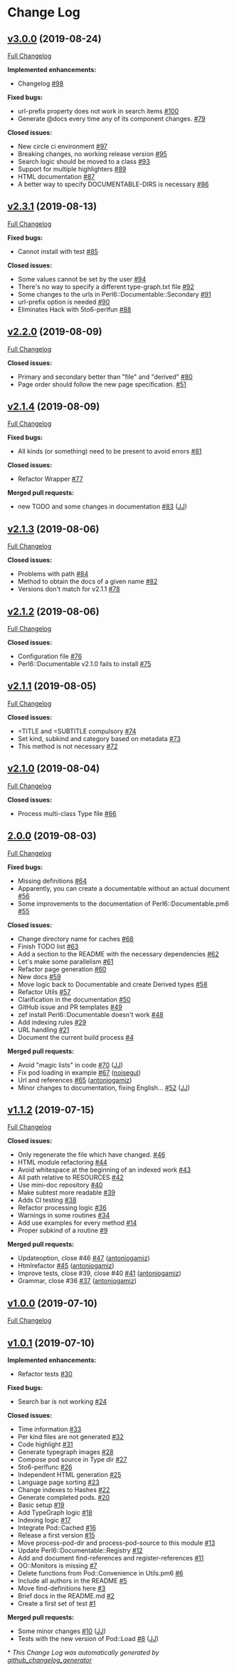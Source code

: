 # Change Log

## [v3.0.0](https://github.com/antoniogamiz/Perl6-Documentable/tree/v3.0.0) (2019-08-24)
[Full Changelog](https://github.com/antoniogamiz/Perl6-Documentable/compare/v2.3.1...v3.0.0)

**Implemented enhancements:**

- Changelog [\#98](https://github.com/antoniogamiz/Perl6-Documentable/issues/98)

**Fixed bugs:**

- url-prefix property does not work in search items [\#100](https://github.com/antoniogamiz/Perl6-Documentable/issues/100)
- Generate @docs every time any of its component changes. [\#79](https://github.com/antoniogamiz/Perl6-Documentable/issues/79)

**Closed issues:**

- New circle ci environment [\#97](https://github.com/antoniogamiz/Perl6-Documentable/issues/97)
- Breaking changes, no working release version [\#95](https://github.com/antoniogamiz/Perl6-Documentable/issues/95)
- Search logic should be moved to a class  [\#93](https://github.com/antoniogamiz/Perl6-Documentable/issues/93)
- Support for multiple highlighters [\#89](https://github.com/antoniogamiz/Perl6-Documentable/issues/89)
- HTML documentation [\#87](https://github.com/antoniogamiz/Perl6-Documentable/issues/87)
- A better way to specify DOCUMENTABLE-DIRS is necessary [\#86](https://github.com/antoniogamiz/Perl6-Documentable/issues/86)

## [v2.3.1](https://github.com/antoniogamiz/Perl6-Documentable/tree/v2.3.1) (2019-08-13)
[Full Changelog](https://github.com/antoniogamiz/Perl6-Documentable/compare/v2.2.0...v2.3.1)

**Fixed bugs:**

- Cannot install with test [\#85](https://github.com/antoniogamiz/Perl6-Documentable/issues/85)

**Closed issues:**

- Some values cannot be set by the user [\#94](https://github.com/antoniogamiz/Perl6-Documentable/issues/94)
- There's no way to specify a different type-graph.txt file [\#92](https://github.com/antoniogamiz/Perl6-Documentable/issues/92)
- Some changes to the urls in Perl6::Documentable::Secondary [\#91](https://github.com/antoniogamiz/Perl6-Documentable/issues/91)
- url-prefix option is needed [\#90](https://github.com/antoniogamiz/Perl6-Documentable/issues/90)
- Eliminates Hack with 5to6-perlfun [\#88](https://github.com/antoniogamiz/Perl6-Documentable/issues/88)

## [v2.2.0](https://github.com/antoniogamiz/Perl6-Documentable/tree/v2.2.0) (2019-08-09)
[Full Changelog](https://github.com/antoniogamiz/Perl6-Documentable/compare/v2.1.4...v2.2.0)

**Closed issues:**

- Primary and secondary better than "file" and "derived" [\#80](https://github.com/antoniogamiz/Perl6-Documentable/issues/80)
- Page order should follow the new page specification. [\#51](https://github.com/antoniogamiz/Perl6-Documentable/issues/51)

## [v2.1.4](https://github.com/antoniogamiz/Perl6-Documentable/tree/v2.1.4) (2019-08-09)
[Full Changelog](https://github.com/antoniogamiz/Perl6-Documentable/compare/v2.1.3...v2.1.4)

**Fixed bugs:**

- All kinds \(or something\) need to be present to avoid errors [\#81](https://github.com/antoniogamiz/Perl6-Documentable/issues/81)

**Closed issues:**

- Refactor Wrapper [\#77](https://github.com/antoniogamiz/Perl6-Documentable/issues/77)

**Merged pull requests:**

- new TODO and some changes in documentation [\#83](https://github.com/antoniogamiz/Perl6-Documentable/pull/83) ([JJ](https://github.com/JJ))

## [v2.1.3](https://github.com/antoniogamiz/Perl6-Documentable/tree/v2.1.3) (2019-08-06)
[Full Changelog](https://github.com/antoniogamiz/Perl6-Documentable/compare/v2.1.2...v2.1.3)

**Closed issues:**

- Problems with path [\#84](https://github.com/antoniogamiz/Perl6-Documentable/issues/84)
- Method to obtain the docs of a given name [\#82](https://github.com/antoniogamiz/Perl6-Documentable/issues/82)
- Versions don't match for v2.1.1 [\#78](https://github.com/antoniogamiz/Perl6-Documentable/issues/78)

## [v2.1.2](https://github.com/antoniogamiz/Perl6-Documentable/tree/v2.1.2) (2019-08-06)
[Full Changelog](https://github.com/antoniogamiz/Perl6-Documentable/compare/v2.1.1...v2.1.2)

**Closed issues:**

- Configuration file [\#76](https://github.com/antoniogamiz/Perl6-Documentable/issues/76)
- Perl6::Documentable v2.1.0 fails to install [\#75](https://github.com/antoniogamiz/Perl6-Documentable/issues/75)

## [v2.1.1](https://github.com/antoniogamiz/Perl6-Documentable/tree/v2.1.1) (2019-08-05)
[Full Changelog](https://github.com/antoniogamiz/Perl6-Documentable/compare/v2.1.0...v2.1.1)

**Closed issues:**

- =TITLE and =SUBTITLE compulsory [\#74](https://github.com/antoniogamiz/Perl6-Documentable/issues/74)
- Set kind, subkind and category based on metadata [\#73](https://github.com/antoniogamiz/Perl6-Documentable/issues/73)
- This method is not necessary [\#72](https://github.com/antoniogamiz/Perl6-Documentable/issues/72)

## [v2.1.0](https://github.com/antoniogamiz/Perl6-Documentable/tree/v2.1.0) (2019-08-04)
[Full Changelog](https://github.com/antoniogamiz/Perl6-Documentable/compare/2.0.0...v2.1.0)

**Closed issues:**

- Process multi-class Type file [\#66](https://github.com/antoniogamiz/Perl6-Documentable/issues/66)

## [2.0.0](https://github.com/antoniogamiz/Perl6-Documentable/tree/2.0.0) (2019-08-03)
[Full Changelog](https://github.com/antoniogamiz/Perl6-Documentable/compare/v1.1.2...2.0.0)

**Fixed bugs:**

- Missing definitions [\#64](https://github.com/antoniogamiz/Perl6-Documentable/issues/64)
- Apparently, you can create a documentable without an actual document [\#56](https://github.com/antoniogamiz/Perl6-Documentable/issues/56)
- Some improvements to the documentation of Perl6::Documentable.pm6 [\#55](https://github.com/antoniogamiz/Perl6-Documentable/issues/55)

**Closed issues:**

- Change directory name for caches [\#68](https://github.com/antoniogamiz/Perl6-Documentable/issues/68)
- Finish TODO list [\#63](https://github.com/antoniogamiz/Perl6-Documentable/issues/63)
- Add a section to the README with the necessary dependencies [\#62](https://github.com/antoniogamiz/Perl6-Documentable/issues/62)
- Let's make some parallelism [\#61](https://github.com/antoniogamiz/Perl6-Documentable/issues/61)
- Refactor page generation [\#60](https://github.com/antoniogamiz/Perl6-Documentable/issues/60)
- New docs [\#59](https://github.com/antoniogamiz/Perl6-Documentable/issues/59)
- Move logic back to Documentable and create Derived types [\#58](https://github.com/antoniogamiz/Perl6-Documentable/issues/58)
- Refactor Utils [\#57](https://github.com/antoniogamiz/Perl6-Documentable/issues/57)
- Clarification in the documentation [\#50](https://github.com/antoniogamiz/Perl6-Documentable/issues/50)
- GitHub issue and PR templates [\#49](https://github.com/antoniogamiz/Perl6-Documentable/issues/49)
- zef install Perl6::Documentable doesn't work [\#48](https://github.com/antoniogamiz/Perl6-Documentable/issues/48)
- Add indexing rules [\#29](https://github.com/antoniogamiz/Perl6-Documentable/issues/29)
- URL handling [\#21](https://github.com/antoniogamiz/Perl6-Documentable/issues/21)
- Document the current build process [\#4](https://github.com/antoniogamiz/Perl6-Documentable/issues/4)

**Merged pull requests:**

- Avoid "magic lists" in code [\#70](https://github.com/antoniogamiz/Perl6-Documentable/pull/70) ([JJ](https://github.com/JJ))
- Fix pod loading in example [\#67](https://github.com/antoniogamiz/Perl6-Documentable/pull/67) ([noisegul](https://github.com/noisegul))
- Url and references [\#65](https://github.com/antoniogamiz/Perl6-Documentable/pull/65) ([antoniogamiz](https://github.com/antoniogamiz))
- Minor changes to documentation, fixing English... [\#52](https://github.com/antoniogamiz/Perl6-Documentable/pull/52) ([JJ](https://github.com/JJ))

## [v1.1.2](https://github.com/antoniogamiz/Perl6-Documentable/tree/v1.1.2) (2019-07-15)
[Full Changelog](https://github.com/antoniogamiz/Perl6-Documentable/compare/v1.0.0...v1.1.2)

**Closed issues:**

- Only regenerate the file which have changed. [\#46](https://github.com/antoniogamiz/Perl6-Documentable/issues/46)
- HTML module refactoring [\#44](https://github.com/antoniogamiz/Perl6-Documentable/issues/44)
- Avoid whitespace at the beginning of an indexed work [\#43](https://github.com/antoniogamiz/Perl6-Documentable/issues/43)
- All path relative to RESOURCES [\#42](https://github.com/antoniogamiz/Perl6-Documentable/issues/42)
- Use mini-doc repository [\#40](https://github.com/antoniogamiz/Perl6-Documentable/issues/40)
- Make subtest more readable [\#39](https://github.com/antoniogamiz/Perl6-Documentable/issues/39)
- Adds CI testing [\#38](https://github.com/antoniogamiz/Perl6-Documentable/issues/38)
- Refactor processing logic [\#36](https://github.com/antoniogamiz/Perl6-Documentable/issues/36)
- Warnings in some routines [\#34](https://github.com/antoniogamiz/Perl6-Documentable/issues/34)
- Add use examples for every method [\#14](https://github.com/antoniogamiz/Perl6-Documentable/issues/14)
- Proper subkind of a routine [\#9](https://github.com/antoniogamiz/Perl6-Documentable/issues/9)

**Merged pull requests:**

- Updateoption, close \#46 [\#47](https://github.com/antoniogamiz/Perl6-Documentable/pull/47) ([antoniogamiz](https://github.com/antoniogamiz))
- Htmlrefactor [\#45](https://github.com/antoniogamiz/Perl6-Documentable/pull/45) ([antoniogamiz](https://github.com/antoniogamiz))
- Improve tests, close \#39, close \#40 [\#41](https://github.com/antoniogamiz/Perl6-Documentable/pull/41) ([antoniogamiz](https://github.com/antoniogamiz))
- Grammar, close \#36 [\#37](https://github.com/antoniogamiz/Perl6-Documentable/pull/37) ([antoniogamiz](https://github.com/antoniogamiz))

## [v1.0.0](https://github.com/antoniogamiz/Perl6-Documentable/tree/v1.0.0) (2019-07-10)
[Full Changelog](https://github.com/antoniogamiz/Perl6-Documentable/compare/v1.0.1...v1.0.0)

## [v1.0.1](https://github.com/antoniogamiz/Perl6-Documentable/tree/v1.0.1) (2019-07-10)
**Implemented enhancements:**

- Refactor tests [\#30](https://github.com/antoniogamiz/Perl6-Documentable/issues/30)

**Fixed bugs:**

- Search bar is not working [\#24](https://github.com/antoniogamiz/Perl6-Documentable/issues/24)

**Closed issues:**

- Time information [\#33](https://github.com/antoniogamiz/Perl6-Documentable/issues/33)
- Per kind files are not generated [\#32](https://github.com/antoniogamiz/Perl6-Documentable/issues/32)
- Code highlight [\#31](https://github.com/antoniogamiz/Perl6-Documentable/issues/31)
- Generate typegraph images [\#28](https://github.com/antoniogamiz/Perl6-Documentable/issues/28)
- Compose pod source in Type dir [\#27](https://github.com/antoniogamiz/Perl6-Documentable/issues/27)
- 5to6-perlfunc [\#26](https://github.com/antoniogamiz/Perl6-Documentable/issues/26)
- Independent HTML generation [\#25](https://github.com/antoniogamiz/Perl6-Documentable/issues/25)
- Language page sorting [\#23](https://github.com/antoniogamiz/Perl6-Documentable/issues/23)
- Change indexes to Hashes [\#22](https://github.com/antoniogamiz/Perl6-Documentable/issues/22)
- Generate completed pods. [\#20](https://github.com/antoniogamiz/Perl6-Documentable/issues/20)
- Basic setup [\#19](https://github.com/antoniogamiz/Perl6-Documentable/issues/19)
- Add TypeGraph logic [\#18](https://github.com/antoniogamiz/Perl6-Documentable/issues/18)
- Indexing logic [\#17](https://github.com/antoniogamiz/Perl6-Documentable/issues/17)
- Integrate Pod::Cached [\#16](https://github.com/antoniogamiz/Perl6-Documentable/issues/16)
- Release a first version [\#15](https://github.com/antoniogamiz/Perl6-Documentable/issues/15)
- Move process-pod-dir and process-pod-source to this module [\#13](https://github.com/antoniogamiz/Perl6-Documentable/issues/13)
- Update Perl6::Documentable::Registry [\#12](https://github.com/antoniogamiz/Perl6-Documentable/issues/12)
- Add and document find-references and register-references [\#11](https://github.com/antoniogamiz/Perl6-Documentable/issues/11)
- OO::Monitors is missing [\#7](https://github.com/antoniogamiz/Perl6-Documentable/issues/7)
- Delete functions from Pod::Convenience in Utils.pm6 [\#6](https://github.com/antoniogamiz/Perl6-Documentable/issues/6)
- Include all authors in the README [\#5](https://github.com/antoniogamiz/Perl6-Documentable/issues/5)
- Move find-definitions here [\#3](https://github.com/antoniogamiz/Perl6-Documentable/issues/3)
- Brief docs in the README.md [\#2](https://github.com/antoniogamiz/Perl6-Documentable/issues/2)
- Create a first set of test [\#1](https://github.com/antoniogamiz/Perl6-Documentable/issues/1)

**Merged pull requests:**

- Some minor changes [\#10](https://github.com/antoniogamiz/Perl6-Documentable/pull/10) ([JJ](https://github.com/JJ))
- Tests with the new version of Pod::Load [\#8](https://github.com/antoniogamiz/Perl6-Documentable/pull/8) ([JJ](https://github.com/JJ))



\* *This Change Log was automatically generated by [github_changelog_generator](https://github.com/skywinder/Github-Changelog-Generator)*